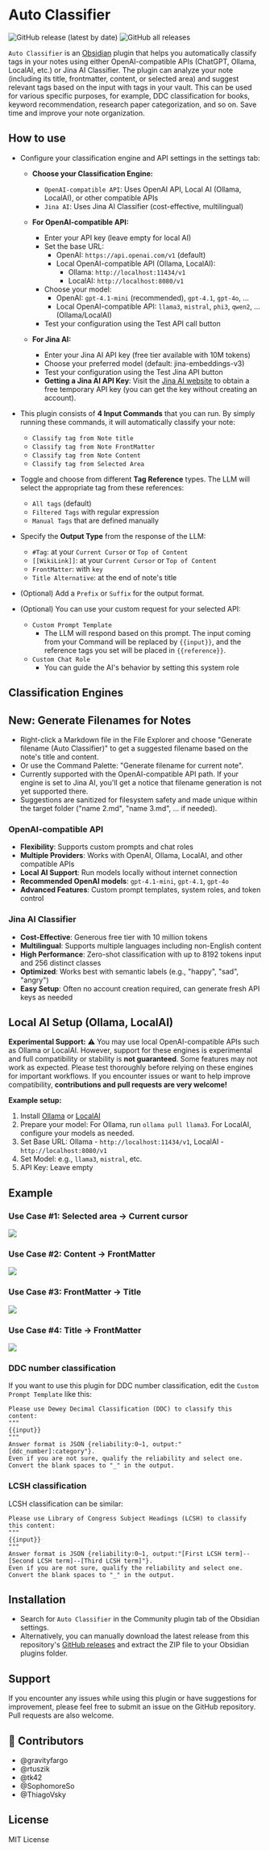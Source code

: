 # Auto Classifier

![GitHub release (latest by date)](https://img.shields.io/github/v/release/HyeonseoNam/auto-classifier?style=for-the-badge) ![GitHub all releases](https://img.shields.io/github/downloads/HyeonseoNam/auto-classifier/total?style=for-the-badge)

`Auto Classifier` is an [Obsidian](https://obsidian.md/) plugin that helps you automatically classify tags in your notes using either OpenAI-compatible APIs (ChatGPT, Ollama, LocalAI, etc.) or Jina AI Classifier. The plugin can analyze your note (including its title, frontmatter, content, or selected area) and suggest relevant tags based on the input with tags in your vault. This can be used for various specific purposes, for example, DDC classification for books, keyword recommendation, research paper categorization, and so on. Save time and improve your note organization.

## How to use

-   Configure your classification engine and API settings in the settings tab:

    -   **Choose your Classification Engine:**
        -   `OpenAI-compatible API`: Uses OpenAI API, Local AI (Ollama, LocalAI), or other compatible APIs
        -   `Jina AI`: Uses Jina AI Classifier (cost-effective, multilingual)
    
    -   **For OpenAI-compatible API:**
        -   Enter your API key (leave empty for local AI)
        -   Set the base URL:
            - OpenAI: `https://api.openai.com/v1` (default)
            - Local OpenAI-compatible API (Ollama, LocalAI):
                - Ollama: `http://localhost:11434/v1`
                - LocalAI: `http://localhost:8080/v1`
        -   Choose your model:
            - OpenAI: `gpt-4.1-mini` (recommended), `gpt-4.1`, `gpt-4o`, ...
            - Local OpenAI-compatible API: `llama3`, `mistral`, `phi3`, `qwen2`, ... (Ollama/LocalAI)
        -   Test your configuration using the Test API call button
    
    -   **For Jina AI:**
        -   Enter your Jina AI API key (free tier available with 10M tokens)
        -   Choose your preferred model (default: jina-embeddings-v3)
        -   Test your configuration using the Test Jina API button 
        -   **Getting a Jina AI API Key**: Visit the [Jina AI website](https://jina.ai/) to obtain a free temporary API key (you can get the key without creating an account).

-   This plugin consists of **4 Input Commands** that you can run. By simply running these commands, it will automatically classify your note:

    -   `Classify tag from Note title`
    -   `Classify tag from Note FrontMatter`
    -   `Classify tag from Note Content`
    -   `Classify tag from Selected Area`

-   Toggle and choose from different **Tag Reference** types. The LLM will select the appropriate tag from these references:

    -   `All tags` (default)
    -   `Filtered Tags` with regular expression
    -   `Manual Tags` that are defined manually

-   Specify the **Output Type** from the response of the LLM:

    -   `#Tag`: at your `Current Cursor` or `Top of Content`
    -   `[[WikiLink]]`: at your `Current Cursor` or `Top of Content`
    -   `FrontMatter`: with `key`
    -   `Title Alternative`: at the end of note's title

-   (Optional) Add a `Prefix` or `Suffix` for the output format.

-   (Optional) You can use your custom request for your selected API:
    -   `Custom Prompt Template`
        -   The LLM will respond based on this prompt. The input coming from your Command will be replaced by `{{input}}`, and the reference tags you set will be placed in `{{reference}}`.
    -   `Custom Chat Role`
        -   You can guide the AI's behavior by setting this system role

## Classification Engines

## New: Generate Filenames for Notes

- Right-click a Markdown file in the File Explorer and choose "Generate filename (Auto Classifier)" to get a suggested filename based on the note's title and content.
- Or use the Command Palette: "Generate filename for current note".
- Currently supported with the OpenAI-compatible API path. If your engine is set to Jina AI, you'll get a notice that filename generation is not yet supported there.
- Suggestions are sanitized for filesystem safety and made unique within the target folder ("name 2.md", "name 3.md", ... if needed).


### OpenAI-compatible API
- **Flexibility**: Supports custom prompts and chat roles
- **Multiple Providers**: Works with OpenAI, Ollama, LocalAI, and other compatible APIs
- **Local AI Support**: Run models locally without internet connection
- **Recommended OpenAI models**: `gpt-4.1-mini`, `gpt-4.1`, `gpt-4o`
- **Advanced Features**: Custom prompt templates, system roles, and token control

### Jina AI Classifier
- **Cost-Effective**: Generous free tier with 10 million tokens
- **Multilingual**: Supports multiple languages including non-English content
- **High Performance**: Zero-shot classification with up to 8192 tokens input and 256 distinct classes
- **Optimized**: Works best with semantic labels (e.g., "happy", "sad", "angry")
- **Easy Setup**: Often no account creation required, can generate fresh API keys as needed

## Local AI Setup (Ollama, LocalAI)

**Experimental Support:**
⚠️ You may use local OpenAI-compatible APIs such as Ollama or LocalAI. However, support for these engines is experimental and full compatibility or stability is **not guaranteed**. Some features may not work as expected. Please test thoroughly before relying on these engines for important workflows.
If you encounter issues or want to help improve compatibility, **contributions and pull requests are very welcome!**

**Example setup:**
1. Install [Ollama](https://ollama.ai/) or [LocalAI](https://localai.io/)
2. Prepare your model: For Ollama, run `ollama pull llama3`. For LocalAI, configure your models as needed.
3. Set Base URL: Ollama - `http://localhost:11434/v1`, LocalAI - `http://localhost:8080/v1`
4. Set Model: e.g., `llama3`, `mistral`, etc.
5. API Key: Leave empty




## Example

### Use Case #1: **Selected area** &rightarrow; **Current cursor**

![](img/selected_to_cursor.gif)

### Use Case #2: **Content** &rightarrow; **FrontMatter**

![](img/content_to_frontmatter.gif)

### Use Case #3: **FrontMatter** &rightarrow; **Title**

![](img/frontmatter_to_totle.gif)

### Use Case #4: **Title** &rightarrow; **FrontMatter**

![](img/title_to_frontmatter.gif)

### DDC number classification

If you want to use this plugin for DDC number classification, edit the `Custom Prompt Template` like this:

```
Please use Dewey Decimal Classification (DDC) to classify this content:
"""
{{input}}
"""
Answer format is JSON {reliability:0~1, output:"[ddc_number]:category"}.
Even if you are not sure, qualify the reliability and select one.
Convert the blank spaces to "_" in the output.
```

### LCSH classification

LCSH classification can be similar:

```
Please use Library of Congress Subject Headings (LCSH) to classify this content:
"""
{{input}}
"""
Answer format is JSON {reliability:0~1, output:"[First LCSH term]--[Second LCSH term]--[Third LCSH term]"}.
Even if you are not sure, qualify the reliability and select one.
Convert the blank spaces to "_" in the output.
```

## Installation

-   Search for `Auto Classifier` in the Community plugin tab of the Obsidian settings.
-   Alternatively, you can manually download the latest release from this repository's [GitHub releases](https://github.com/hyeonseonam/auto-tagger/releases) and extract the ZIP file to your Obsidian plugins folder.

## Support

If you encounter any issues while using this plugin or have suggestions for improvement, please feel free to submit an issue on the GitHub repository. Pull requests are also welcome.

## 🙌 Contributors

- @gravityfargo
- @rtuszik
- @tk42
- @SophomoreSo
- @ThiagoVsky 

## License

MIT License
